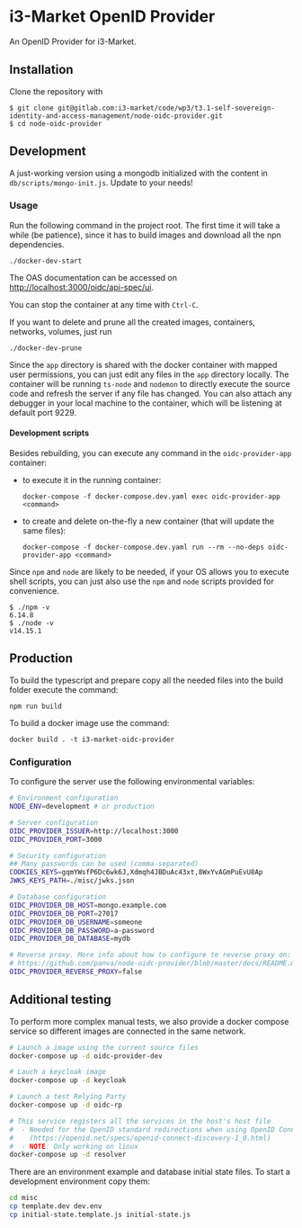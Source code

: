 # i3-Market OpenID Provider

An OpenID Provider for i3-Market.

## Installation

Clone the repository with

```console 
$ git clone git@gitlab.com:i3-market/code/wp3/t3.1-self-sovereign-identity-and-access-management/node-oidc-provider.git
$ cd node-oidc-provider
```

## Development

A just-working version using a mongodb initialized with the content in `db/scripts/mongo-init.js`. Update to your needs!

### Usage

Run the following command in the project root. The first time it will take a while (be patience), since it has to build images and download all the npn dependencies.

```console
./docker-dev-start
```

The OAS documentation can be accessed on [http://localhost:3000/oidc/api-spec/ui](http://localhost:3000/oidc/api-spec/ui).

You can stop the container at any time with `Ctrl-C`.

If you want to delete and prune all the created images, containers, networks, volumes, just run

```console
./docker-dev-prune
```

Since the `app` directory is shared with the docker container with mapped user permissions, you can just edit any files in the `app` directory locally. The container will be running `ts-node` and `nodemon` to directly execute the source code and refresh the server if any file has changed. You can also attach any debugger in your local machine to the container, which will be listening at default port 9229.

#### Development scripts

Besides rebuilding, you can execute any command in the `oidc-provider-app` container:

- to execute it in the running container:

    ```console
    docker-compose -f docker-compose.dev.yaml exec oidc-provider-app <command>
    ```

- to create and delete on-the-fly a new container (that will update the same files):

    ```console
    docker-compose -f docker-compose.dev.yaml run --rm --no-deps oidc-provider-app <command>
    ```

Since `npm` and `node` are likely to be needed, if your OS allows you to execute shell scripts, you can just also use the `npm` and `node` scripts provided for convenience.

```console
$ ./npm -v
6.14.8
$ ./node -v
v14.15.1
```

## Production

To build the typescript and prepare copy all the needed files into the build folder execute the command:

```console
npm run build
```

To build a docker image use the command:

```console
docker build . -t i3-market-oidc-provider
```

### Configuration

To configure the server use the following environmental variables:

```bash
# Environment configuration
NODE_ENV=development # or production

# Server configuration
OIDC_PROVIDER_ISSUER=http://localhost:3000
OIDC_PROVIDER_PORT=3000

# Security configuration
## Many passwords can be used (comma-separated)
COOKIES_KEYS=gqmYWsfP6Dc6wk6J,Xdmqh4JBDuAc43xt,8WxYvAGmPuEvU8Ap
JWKS_KEYS_PATH=./misc/jwks.json

# Database configuration
OIDC_PROVIDER_DB_HOST=mongo.example.com
OIDC_PROVIDER_DB_PORT=27017
OIDC_PROVIDER_DB_USERNAME=someone
OIDC_PROVIDER_DB_PASSWORD=a-password
OIDC_PROVIDER_DB_DATABASE=mydb

# Reverse proxy. More info about how to configure te reverse proxy on:
# https://github.com/panva/node-oidc-provider/blob/master/docs/README.md#trusting-tls-offloading-proxies
OIDC_PROVIDER_REVERSE_PROXY=false
```

## Additional testing

To perform more complex manual tests, we also provide a docker compose service so different images are connected in the same network.

```bash
# Launch a image using the current source files
docker-compose up -d oidc-provider-dev

# Lauch a keycloak image
docker-compose up -d keycloak

# Launch a test Relying Party
docker-compose up -d oidc-rp

# This service registers all the services in the host's host file
#  - Needed for the OpenID standard redirections when using OpenID Connect Discovery
#    (https://openid.net/specs/openid-connect-discovery-1_0.html)
#  - NOTE: Only working on linux
docker-compose up -d resolver
```

There are an environment example and database initial state files. To start a development environment copy them:

```bash
cd misc
cp template.dev dev.env
cp initial-state.template.js initial-state.js
```
